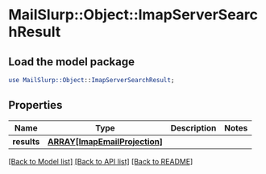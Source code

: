 # MailSlurp::Object::ImapServerSearchResult

## Load the model package
```perl
use MailSlurp::Object::ImapServerSearchResult;
```

## Properties
Name | Type | Description | Notes
------------ | ------------- | ------------- | -------------
**results** | [**ARRAY[ImapEmailProjection]**](ImapEmailProjection) |  | 

[[Back to Model list]](../README#documentation-for-models) [[Back to API list]](../README#documentation-for-api-endpoints) [[Back to README]](../README)


